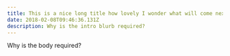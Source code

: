 ```yaml
---
title: This is a nice long title how lovely I wonder what will come next
date: 2018-02-08T09:46:36.131Z
description: Why is the intro blurb required?
---
```

Why is the body required?
